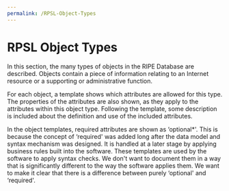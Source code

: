 ```yaml
---
permalink: /RPSL-Object-Types
---
```


# RPSL Object Types

In this section, the many types of objects in the RIPE Database are described. Objects contain a piece of information relating to an Internet resource or a supporting or administrative function.

For each object, a template shows which attributes are allowed for this type. The properties of the attributes are also shown, as they apply to the attributes within this object type. Following the template, some description is included about the definition and use of the included attributes.


In the object templates, required attributes are shown as ‘optional*'. This is because the concept of ‘required' was added long after the data model and syntax mechanism was designed. It is handled at a later stage by applying business rules built into the software. These templates are used by the software to apply syntax checks. We don't want to document them in a way that is significantly different to the way the software applies them. We want to make it clear that there is a difference between purely ‘optional' and ‘required'.